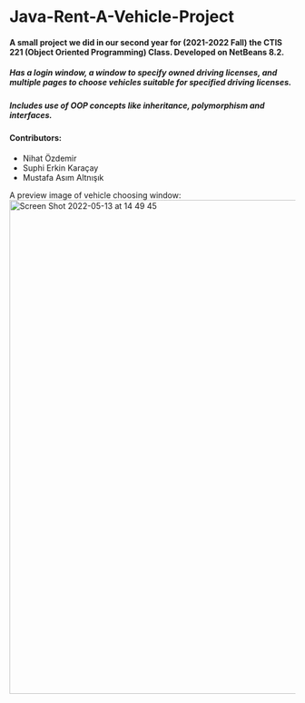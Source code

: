 # Java-Rent-A-Vehicle-Project
#### A small project we did in our second year for (2021-2022 Fall) the CTIS 221 (Object Oriented Programming) Class. Developed on NetBeans 8.2.
##### Has a login window, a window to specify owned driving licenses, and multiple pages to choose vehicles suitable for specified driving licenses.
##### Includes use of OOP concepts like inheritance, polymorphism and interfaces.

#### Contributors:
* Nihat Özdemir
* Suphi Erkin Karaçay
* Mustafa Asım Altnışık

A preview image of vehicle choosing window:
<img width="870" alt="Screen Shot 2022-05-13 at 14 49 45" src="https://user-images.githubusercontent.com/75497951/168277549-5854830f-bd7c-48e1-b268-e9ea9f11f464.png">
